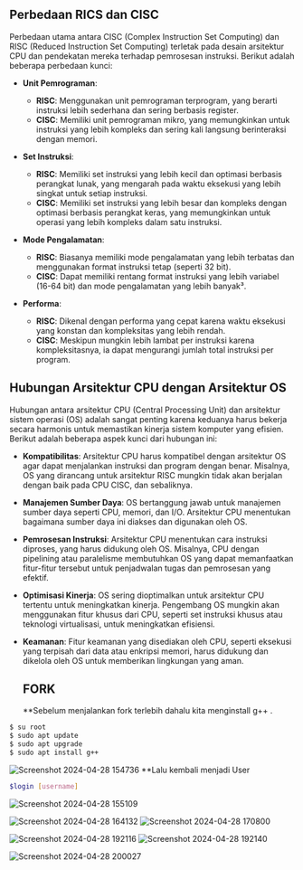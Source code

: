 ## Perbedaan RICS dan CISC

Perbedaan utama antara CISC (Complex Instruction Set Computing) dan RISC (Reduced Instruction Set Computing) terletak pada desain arsitektur CPU dan pendekatan mereka terhadap pemrosesan instruksi. Berikut adalah beberapa perbedaan kunci:

- **Unit Pemrograman**:
  - **RISC**: Menggunakan unit pemrograman terprogram, yang berarti instruksi lebih sederhana dan sering berbasis register.
  - **CISC**: Memiliki unit pemrograman mikro, yang memungkinkan untuk instruksi yang lebih kompleks dan sering kali langsung berinteraksi dengan memori.

- **Set Instruksi**:
  - **RISC**: Memiliki set instruksi yang lebih kecil dan optimasi berbasis perangkat lunak, yang mengarah pada waktu eksekusi yang lebih singkat untuk setiap instruksi.
  - **CISC**: Memiliki set instruksi yang lebih besar dan kompleks dengan optimasi berbasis perangkat keras, yang memungkinkan untuk operasi yang lebih kompleks dalam satu instruksi.

- **Mode Pengalamatan**:
  - **RISC**: Biasanya memiliki mode pengalamatan yang lebih terbatas dan menggunakan format instruksi tetap (seperti 32 bit).
  - **CISC**: Dapat memiliki rentang format instruksi yang lebih variabel (16-64 bit) dan mode pengalamatan yang lebih banyak³.

- **Performa**:
  - **RISC**: Dikenal dengan performa yang cepat karena waktu eksekusi yang konstan dan kompleksitas yang lebih rendah.
  - **CISC**: Meskipun mungkin lebih lambat per instruksi karena kompleksitasnya, ia dapat mengurangi jumlah total instruksi per program.
 
## Hubungan Arsitektur CPU dengan Arsitektur OS

Hubungan antara arsitektur CPU (Central Processing Unit) dan arsitektur sistem operasi (OS) adalah sangat penting karena keduanya harus bekerja secara harmonis untuk memastikan kinerja sistem komputer yang efisien. Berikut adalah beberapa aspek kunci dari hubungan ini:

- **Kompatibilitas**: Arsitektur CPU harus kompatibel dengan arsitektur OS agar dapat menjalankan instruksi dan program dengan benar. Misalnya, OS yang dirancang untuk arsitektur RISC mungkin tidak akan berjalan dengan baik pada CPU CISC, dan sebaliknya.

- **Manajemen Sumber Daya**: OS bertanggung jawab untuk manajemen sumber daya seperti CPU, memori, dan I/O. Arsitektur CPU menentukan bagaimana sumber daya ini diakses dan digunakan oleh OS.

- **Pemrosesan Instruksi**: Arsitektur CPU menentukan cara instruksi diproses, yang harus didukung oleh OS. Misalnya, CPU dengan pipelining atau paralelisme membutuhkan OS yang dapat memanfaatkan fitur-fitur tersebut untuk penjadwalan tugas dan pemrosesan yang efektif.

- **Optimisasi Kinerja**: OS sering dioptimalkan untuk arsitektur CPU tertentu untuk meningkatkan kinerja. Pengembang OS mungkin akan menggunakan fitur khusus dari CPU, seperti set instruksi khusus atau teknologi virtualisasi, untuk meningkatkan efisiensi.

- **Keamanan**: Fitur keamanan yang disediakan oleh CPU, seperti eksekusi yang terpisah dari data atau enkripsi memori, harus didukung dan dikelola oleh OS untuk memberikan lingkungan yang aman.

  ## FORK

  **Sebelum menjalankan fork terlebih dahalu kita menginstall g++ .
```sh
$ su root
$ sudo apt update
$ sudo apt upgrade
$ sudo apt install g++
``` 
![Screenshot 2024-04-28 154736](https://github.com/Mardzyska/SysOP24-3123521008-/assets/139208195/583a20c4-e71c-4b94-a227-deee1e269b0f)
**Lalu kembali menjadi User
```sh
$login [username]
``` 
![Screenshot 2024-04-28 155109](https://github.com/Mardzyska/SysOP24-3123521008-/assets/139208195/d6ae671e-bd2d-457a-ba46-1135f2fd5acd)

![Screenshot 2024-04-28 164132](https://github.com/Mardzyska/SysOP24-3123521008-/assets/139208195/047b9aff-f574-480a-9a81-6a3b5a252252)
![Screenshot 2024-04-28 170800](https://github.com/Mardzyska/SysOP24-3123521008-/assets/139208195/acb8b68d-5937-430b-b701-d90a40d58ad8)


![Screenshot 2024-04-28 192116](https://github.com/Mardzyska/SysOP24-3123521008-/assets/139208195/01f7a65f-138f-42bd-8974-76f8a2425ea0)
![Screenshot 2024-04-28 192140](https://github.com/Mardzyska/SysOP24-3123521008-/assets/139208195/971466ce-4429-40cd-8874-42cb33b04135)

![Screenshot 2024-04-28 200027](https://github.com/Mardzyska/SysOP24-3123521008-/assets/139208195/56b7cbda-48dd-49a4-ac87-93cfb4e60552)


